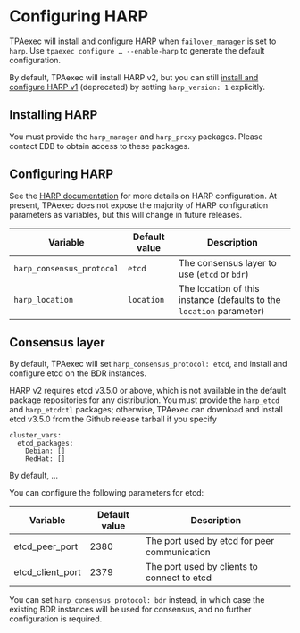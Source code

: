 # Configuring HARP

TPAexec will install and configure HARP when `failover_manager` is set
to `harp`. Use `tpaexec configure … --enable-harp` to generate the
default configuration.

By default, TPAexec will install HARP v2, but you can still
[install and configure HARP v1](harp1.md) (deprecated)
by setting `harp_version: 1` explicitly.

## Installing HARP

You must provide the `harp_manager` and `harp_proxy` packages. Please
contact EDB to obtain access to these packages.

## Configuring HARP 

See the [HARP documentation](https://documentation.enterprisedb.com/harp/release/latest/configuration/)
for more details on HARP configuration. At present, TPAexec does not
expose the majority of HARP configuration parameters as variables, but
this will change in future releases.

Variable | Default value | Description
---- | ---- | ---
`harp_consensus_protocol` | `etcd` | The consensus layer to use (`etcd` or `bdr`)
`harp_location` | `location` | The location of this instance (defaults to the `location` parameter)

## Consensus layer

By default, TPAexec will set `harp_consensus_protocol: etcd`, and
install and configure etcd on the BDR instances.

HARP v2 requires etcd v3.5.0 or above, which is not available in the
default package repositories for any distribution. You must provide the
`harp_etcd` and `harp_etcdctl` packages; otherwise, TPAexec can download
and install etcd v3.5.0 from the Github release tarball if you specify

```
cluster_vars:
  etcd_packages:
    Debian: []
    RedHat: []
```

By default, …

You can configure the following parameters for etcd:

Variable	| Default value	| Description
---|---|---
etcd_peer_port	| 2380	| The port used by etcd for peer communication
etcd_client_port	| 2379	| The port used by clients to connect to etcd

You can set `harp_consensus_protocol: bdr` instead, in which case the
existing BDR instances will be used for consensus, and no further
configuration is required.
